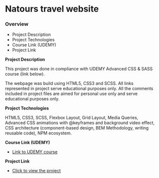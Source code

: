 # Natours travel website
### Overview  
* Project Description  
* Project Technologies 
* Course Link (UDEMY)
* Project Link  
  
**Project Description**    

This project was done in compliance with UDEMY Advanced CSS & SASS course (link below).

The webpage was build using HTML5, CSS3 and SCSS.
 All links represented in project serve educational purposes only. All the comments included in project files are aimed for personal use only and serve educational purposes only.

**Project Technologies** 

HTML5, CSS3, SCSS, Flexbox Layout, Grid Layout, Media Queries, Advanced CSS animations with @keyframes and background video effect, CSS architecture (component-based design, BEM Methodology, writing reusable code), NPM ecosystem.

  
**Course Link (UDEMY)**  
  
* [Link to UDEMY course](https://www.udemy.com/course/advanced-css-and-sass/)  
  
**Project Link** 

* [Click to view the project](https://mariakonstantinov.github.io/Natours_travel_website/)

  
 
